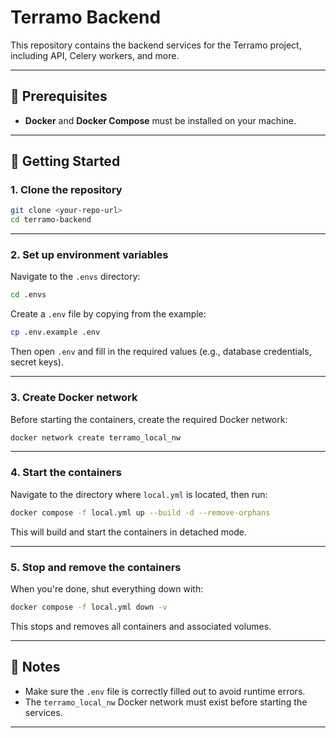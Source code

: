 
# Terramo Backend

This repository contains the backend services for the Terramo project, including API, Celery workers, and more.

---

## 🧰 Prerequisites

- **Docker** and **Docker Compose** must be installed on your machine.

---

## 🚀 Getting Started

### 1. Clone the repository

```bash
git clone <your-repo-url>
cd terramo-backend
```

---

### 2. Set up environment variables

Navigate to the `.envs` directory:

```bash
cd .envs
```

Create a `.env` file by copying from the example:

```bash
cp .env.example .env
```

Then open `.env` and fill in the required values (e.g., database credentials, secret keys).

---

### 3. Create Docker network

Before starting the containers, create the required Docker network:

```bash
docker network create terramo_local_nw
```

---

### 4. Start the containers

Navigate to the directory where `local.yml` is located, then run:

```bash
docker compose -f local.yml up --build -d --remove-orphans
```

This will build and start the containers in detached mode.

---

### 5. Stop and remove the containers

When you're done, shut everything down with:

```bash
docker compose -f local.yml down -v
```

This stops and removes all containers and associated volumes.

---

## 🧼 Notes

- Make sure the `.env` file is correctly filled out to avoid runtime errors.
- The `terramo_local_nw` Docker network must exist before starting the services.

---
